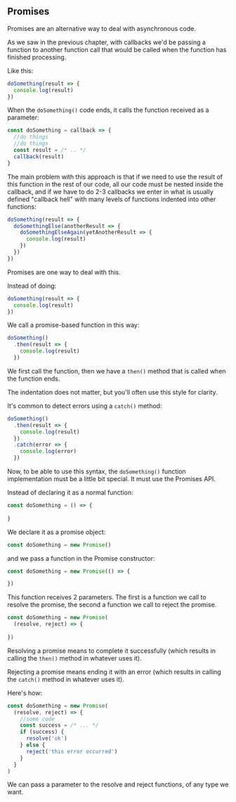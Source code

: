 ## Promises

Promises are an alternative way to deal with asynchronous code.

As we saw in the previous chapter, with callbacks we'd be passing a function to another function call that would be called when the function has finished processing.

Like this:

```js
doSomething(result => {
  console.log(result)
})
```

When the `doSomething()` code ends, it calls the function received as a parameter:

```js
const doSomething = callback => {
  //do things
  //do things
  const result = /* .. */
  callback(result)
}
```

The main problem with this approach is that if we need to use the result of this function in the rest of our code, all our code must be nested inside the callback, and if we have to do 2-3 callbacks we enter in what is usually defined "callback hell" with many levels of functions indented into other functions:

```js
doSomething(result => {
  doSomethingElse(anotherResult => {
    doSomethingElseAgain(yetAnotherResult => {
      console.log(result)
    })
  }) 
})
```

Promises are one way to deal with this.

Instead of doing:

```js
doSomething(result => {
  console.log(result)
})
```

We call a promise-based function in this way:

```js
doSomething()
  .then(result => {
    console.log(result)
  })
```

We first call the function, then we have a `then()` method that is called when the function ends.

The indentation does not matter, but you'll often use this style for clarity.

It's common to detect errors using a `catch()` method:

```js
doSomething()
  .then(result => {
    console.log(result)
  })
  .catch(error => {
    console.log(error)
  })
```

Now, to be able to use this syntax, the `doSomething()` function implementation must be a little bit special. It must use the Promises API.

Instead of declaring it as a normal function:

```js
const doSomething = () => {
  
}
```

We declare it as a promise object:

```js
const doSomething = new Promise()
```

and we pass a function in the Promise constructor:

```js
const doSomething = new Promise(() => {

})
```

This function receives 2 parameters. The first is a function we call to resolve the promise, the second a function we call to reject the promise.

```js
const doSomething = new Promise(
  (resolve, reject) => {
    
})
```

Resolving a promise means to complete it successfully (which results in calling the `then()` method in whatever uses it).

Rejecting a promise means ending it with an error (which results in calling the `catch()` method in whatever uses it).

Here's how:

```js
const doSomething = new Promise(
  (resolve, reject) => {
    //some code
    const success = /* ... */
    if (success) {
      resolve('ok')
    } else {
      reject('this error occurred')
    }
  }
)
```

We can pass a parameter to the resolve and reject functions, of any type we want.